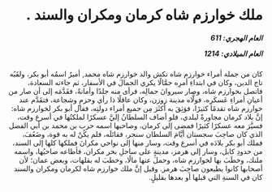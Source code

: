 <h1 dir="rtl">ملك خوارزم شاه كرمان ومكران والسند .</h1>

<h5 dir="rtl">العام الهجري:  611

العام الميلادي: 1214

</h5>

<p dir="rtl">كان من جملة أمراء خوارزم شاه تكش والد خوارزم شاه محمد, أميرٌ اسمُه أبو بكر، ولقَبُه تاج الدين، وكان في ابتداءِ أمرِه جمَّالًا يكري الجمالَ في الأسفار، ثم جاءته السعادة، فاتصل بخوارزم شاه، وصار سيروانَ جمالِه، فرأى منه جلدًا وأمانةً، فقَدَّمَه إلى أن صار من أعيانِ أمراءِ عَسكَرِه، فولَّاه مدينة زوزن، وكان عاقلًا ذا رأي وحزمٍ وشجاعة، فتقَدَّم عند خوارزم شاه تقدمًا كثيرًا، فوَثِقَ به أكثَرَ مِن جميع أمراء دولتِه، فقال أبو بكر لخوارزم شاه: إنَّ بلاد كرمان مجاورةٌ لبلدي، فلو أضاف السلطانُ إليَّ عسكرًا لملكتُها في أسرع وقت، فسيَّرَ معه عسكرًا كثيرًا فمضى إلى كرمان، وصاحبها اسمه حرب بن محمد بن أبي الفضل الذي كان صاحِبَ سجستان أيَّامَ السلطان سنجر، فقاتَلَه، فلم يكُنْ له به قوة، وضَعُفَ، فملك أبو بكر بلادَه في أسرع وقت، وسار منها إلى نواحي مكرانَ فملكها كلها إلى السند، من حدودِ كابل، وسار إلى هرمز، مدينةٍ على ساحلِ بحر مكران، فأطاعه صاحبُها، واسمه ملنك، وخطَبَ بها لخوارزم شاه، وحملَ عنها مالًا، وخطبَ له بقلهات، وبعض عمان؛ لأن أصحابها كانوا يطيعون صاحِبَ هرمز. وقيل إنَّ ملك خوارزم شاه لكرمان ومكران والسند كان في السنةِ التي قبلها أو بعدها بقليلٍ.</p></br>
